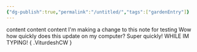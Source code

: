 ```yaml
---
{"dg-publish":true,"permalink":"/untitled/","tags":["gardenEntry"]}
---
```


content content content
I'm making a change to this note for testing
Wow how quickly does this update on my computer? Super quickly! WHILE IM TYPING!
{ .ViturdeshCW }

